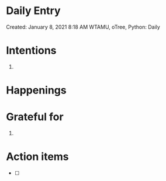 # Daily Entry

Created: January 8, 2021 8:18 AM
WTAMU, oTree, Python: Daily

# Intentions

1. 

# Happenings

# Grateful for

1. 

# Action items

- [ ]